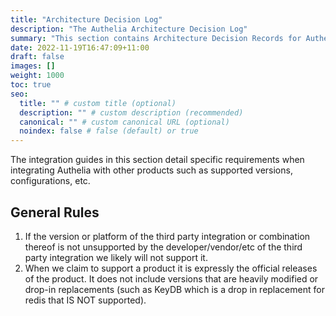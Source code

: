 ```yaml
---
title: "Architecture Decision Log"
description: "The Authelia Architecture Decision Log"
summary: "This section contains Architecture Decision Records for Authelia."
date: 2022-11-19T16:47:09+11:00
draft: false
images: []
weight: 1000
toc: true
seo:
  title: "" # custom title (optional)
  description: "" # custom description (recommended)
  canonical: "" # custom canonical URL (optional)
  noindex: false # false (default) or true
---
```


The integration guides in this section detail specific requirements when integrating Authelia with other products such
as supported versions, configurations, etc.

## General Rules

1. If the version or platform of the third party integration or combination thereof is not unsupported by the
   developer/vendor/etc of the third party integration we likely will not support it.
2. When we claim to support a product it is expressly the official releases of the product. It does not include
   versions that are heavily modified or drop-in replacements (such as KeyDB which is a drop in replacement for redis
   that IS NOT supported).
